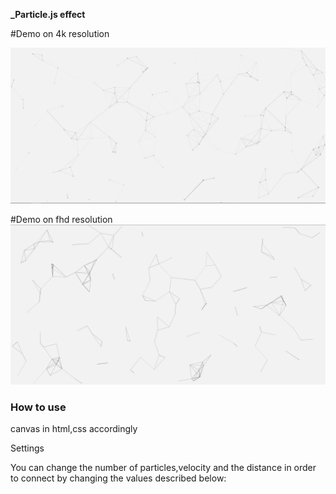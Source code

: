 **_Particle.js effect**


#Demo on 4k resolution

![4k](https://raw.githubusercontent.com/PrayingDMantis/Particles.js-effect/master/demo/asset/imgs/4k-particle-effect.png)

#Demo on fhd resolution
![4k](https://raw.githubusercontent.com/PrayingDMantis/Particles.js-effect/master/demo/asset/imgs/fhd-particle-effect.png)

### How to use ###

canvas in html,css accordingly

Settings

You can change the number of particles,velocity and the distance in order to connect by changing the values described below:
